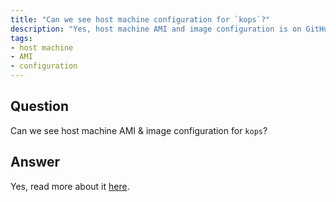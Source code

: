 ```yaml
---
title: "Can we see host machine configuration for `kops`?"
description: "Yes, host machine AMI and image configuration is on GitHub."
tags:
- host machine
- AMI
- configuration
---
```


## Question

Can we see host machine AMI & image configuration for `kops`?


## Answer

Yes, read more about it [here](https://github.com/kubernetes/kops/blob/master/docs/operations/images.md).
